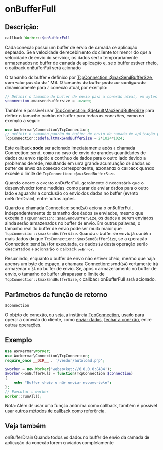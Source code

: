 # onBufferFull
## Descrição:
```php
callback Worker::$onBufferFull
```

Cada conexão possui um buffer de envio de camada de aplicação separado. Se a velocidade de recebimento do cliente for menor do que a velocidade de envio do servidor, os dados serão temporariamente armazenados no buffer de camada de aplicação e, se o buffer estiver cheio, o callback onBufferFull será acionado.

O tamanho do buffer é definido por [TcpConnection::$maxSendBufferSize](../tcp-connection/max-send-buffer-size.md), com valor padrão de 1 MB. O tamanho do buffer pode ser configurado dinamicamente para a conexão atual, por exemplo:
```php
// Definir o tamanho do buffer de envio para a conexão atual, em bytes
$connection->maxSendBufferSize = 102400;
```
Também é possível usar [TcpConnection::$defaultMaxSendBufferSize](../tcp-connection/default-max-send-buffer-size.md) para definir o tamanho padrão do buffer para todas as conexões, como no exemplo a seguir:
```php
use Workerman\Connection\TcpConnection;
// Definir o tamanho padrão do buffer de envio de camada de aplicação para todas as conexões, em bytes
TcpConnection::$defaultMaxSendBufferSize = 2*1024*1024;
```

Este callback **pode** ser acionado imediatamente após a chamada Connection::send, como no caso de envio de grandes quantidades de dados ou envio rápido e contínuo de dados para o outro lado devido a problemas de rede, resultando em uma grande acumulação de dados no buffer de envio da conexão correspondente, acionando o callback quando excede o limite de ```TcpConnection::$maxSendBufferSize```.

Quando ocorre o evento onBufferFull, geralmente é necessário que o desenvolvedor tome medidas, como parar de enviar dados para o outro lado e aguardar a conclusão do envio dos dados no buffer (evento onBufferDrain), entre outras ações.

Quando a chamada Connection::send(`$A`) aciona o onBufferFull, independentemente do tamanho dos dados `$A` enviados, mesmo que exceda o `TcpConnection::$maxSendBufferSize`, os dados a serem enviados ainda serão armazenados no buffer de envio. Em outras palavras, o tamanho real do buffer de envio pode ser muito maior que `TcpConnection::$maxSendBufferSize`. Quando o buffer de envio já contém mais dados do que `TcpConnection::$maxSendBufferSize`, se a operação Connection::send(`$B`) for executada, os dados `$B` desta operação serão descartados e acionarão o callback `onError`.

Resumindo, enquanto o buffer de envio não estiver cheio, mesmo que haja apenas um byte de espaço, a chamada Connection::send(```$A```) certamente irá armazenar o `$A` no buffer de envio. Se, após o armazenamento no buffer de envio, o tamanho do buffer ultrapassar o limite de `TcpConnection::$maxSendBufferSize`, o callback onBufferFull será acionado.

## Parâmetros da função de retorno

 ``` $connection ```

O objeto de conexão, ou seja, a instância [TcpConnection](../tcp-connection.md), usado para operar a conexão do cliente, como [enviar dados](../tcp-connection/send.md), [fechar a conexão](../tcp-connection/close.md), entre outras operações.

## Exemplo

```php
use Workerman\Worker;
use Workerman\Connection\TcpConnection;
require_once __DIR__ . '/vendor/autoload.php';

$worker = new Worker('websocket://0.0.0.0:8484');
$worker->onBufferFull = function(TcpConnection $connection)
{
    echo "Buffer cheio e não enviar novamente\n";
};
// Executar o worker
Worker::runAll();
```

Nota: Além de usar uma função anônima como callback, também é possível usar [outros métodos de callback](../faq/callback_methods.md) como referência.

## Veja também
onBufferDrain Quando todos os dados no buffer de envio da camada de aplicação da conexão forem enviados completamente
